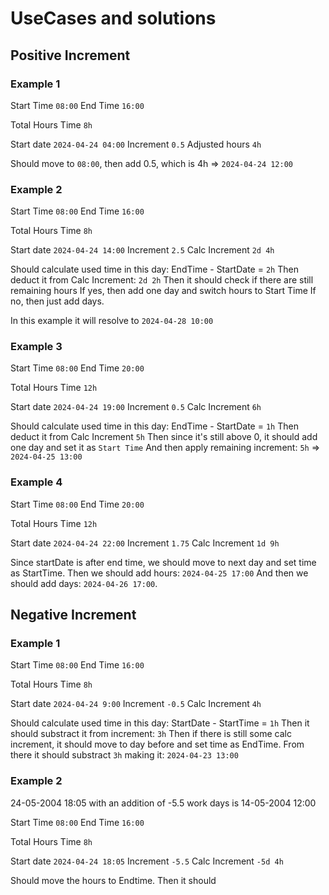 # UseCases and solutions

## Positive Increment

### Example 1
Start Time         `08:00`
End Time            `16:00`

Total Hours Time    `8h`

Start date          `2024-04-24 04:00`
Increment           `0.5`
Adjusted hours      `4h`

Should move to `08:00`, then add 0.5, which is 4h => `2024-04-24 12:00`

### Example 2
Start Time         `08:00`
End Time            `16:00`

Total Hours Time    `8h`

Start date          `2024-04-24 14:00`
Increment           `2.5`
Calc Increment      `2d 4h`

Should calculate used time in this day: EndTime - StartDate = `2h`
Then deduct it from Calc Increment: `2d 2h`
Then it should check if there are still remaining hours
    If yes, then add one day and switch hours to Start Time
    If no, then just add days.

In this example it will resolve to `2024-04-28 10:00`

### Example 3
Start Time         `08:00`
End Time           `20:00`

Total Hours Time   `12h`

Start date         `2024-04-24 19:00`
Increment          `0.5`
Calc Increment     `6h`

Should calculate used time in this day: EndTime - StartDate = `1h`
Then deduct it from Calc Increment `5h`
Then since it's still above 0, it should add one day and set it as `Start Time`
And then apply remaining increment: `5h` => `2024-04-25 13:00`

### Example 4
Start Time         `08:00`
End Time           `20:00`

Total Hours Time   `12h`

Start date         `2024-04-24 22:00`
Increment          `1.75`
Calc Increment     `1d 9h`

Since startDate is after end time, we should move to next day and set time as StartTime.
Then we should add hours: `2024-04-25 17:00`
And then we should add days: `2024-04-26 17:00`.


## Negative Increment
### Example 1
Start Time         `08:00`
End Time           `16:00`

Total Hours Time   `8h`

Start date         `2024-04-24 9:00`
Increment          `-0.5`
Calc Increment     `4h`

Should calculate used time in this day: StartDate - StartTime = `1h`
Then it should substract it from increment: `3h`
Then if there is still some calc increment, it should move to day before and set time as EndTime.
From there it should substract `3h` making it: `2024-04-23 13:00`

### Example 2
24-05-2004 18:05 with an addition of -5.5 work days is 14-05-2004 12:00

Start Time         `08:00`
End Time           `16:00`

Total Hours Time   `8h`

Start date         `2024-04-24 18:05`
Increment          `-5.5`
Calc Increment     `-5d 4h`

Should move the hours to Endtime.
Then it should 

